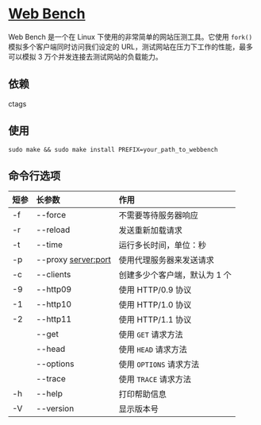 # [Web Bench](http://home.tiscali.cz/~cz210552/webbench.html)

Web Bench 是一个在 Linux 下使用的非常简单的网站压测工具。它使用 `fork()` 模拟多个客户端同时访问我们设定的 URL，测试网站在压力下工作的性能，最多可以模拟 3 万个并发连接去测试网站的负载能力。

## 依赖

ctags

## 使用

```
sudo make && sudo make install PREFIX=your_path_to_webbench
```

## 命令行选项

| 短参 | 长参数 | 作用 |
| :- | :- | :-|
| -f | --force               | 不需要等待服务器响应 | 
| -r | --reload              | 发送重新加载请求 |
| -t | --time <sec>          | 运行多长时间，单位：秒 |
| -p | --proxy <server:port> | 使用代理服务器来发送请求 |
| -c | --clients <n>         | 创建多少个客户端，默认为 1 个 |
| -9 | --http09              | 使用 HTTP/0.9 协议 |
| -1 | --http10              | 使用 HTTP/1.0 协议 |
| -2 | --http11              | 使用 HTTP/1.1 协议 |
|    | --get                 | 使用 `GET` 请求方法 |
|    | --head                | 使用 `HEAD` 请求方法 |
|    | --options             | 使用 `OPTIONS` 请求方法 |
|    | --trace               | 使用 `TRACE` 请求方法 |
| -h | --help                | 打印帮助信息 |
| -V | --version             | 显示版本号 |

